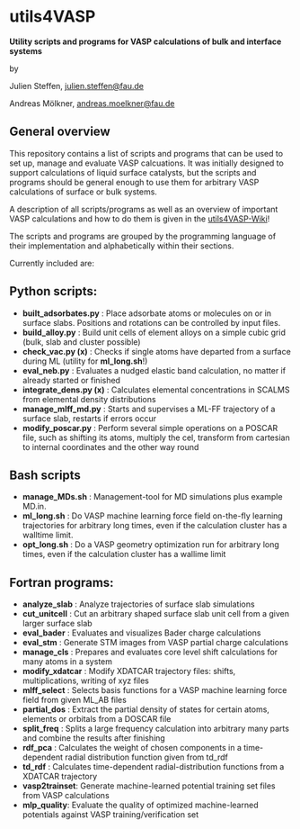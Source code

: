 # utils4VASP
**Utility scripts and programs for VASP calculations of bulk and interface systems**

by

Julien Steffen, julien.steffen@fau.de

Andreas Mölkner, andreas.moelkner@fau.de

## General overview

This repository contains a list of scripts and programs that can be used to set up, manage and evaluate VASP
calcuations. It was initially designed to support calculations of liquid surface catalysts, 
but the scripts and programs should be general enough to use them for arbitrary VASP calculations
of surface or bulk systems.

A description of all scripts/programs as well as an overview of important VASP calculations and how to do them is given in the [utils4VASP-Wiki](https://github.com/Trebonius91/utils4VASP/wiki)!

The scripts and programs are grouped by the programming language of their implementation and alphabetically within their sections.

Currently included are:

## Python scripts:

 - **built_adsorbates.py** : Place adsorbate atoms or molecules on or in surface slabs. Positions and rotations can be controlled by input files.
 - **build_alloy.py** :  Build unit cells of element alloys on a simple cubic grid (bulk, slab and cluster possible)
 - **check_vac.py (x)** : Checks if single atoms have departed from a surface during ML (utility for **ml_long.sh**!)
 - **eval_neb.py** : Evaluates a nudged elastic band calculation, no matter if already started or finished
 - **integrate_dens.py (x)** : Calculates elemental concentrations in SCALMS from elemental density distributions
 - **manage_mlff_md.py** : Starts and supervises a ML-FF trajectory of a surface slab, restarts if errors occur
 - **modify_poscar.py** : Perform several simple operations on a POSCAR file, such as shifting its atoms, multiply the cel, transform from cartesian to internal coordinates and the other way round

## Bash scripts

 - **manage_MDs.sh** : Management-tool for MD simulations plus example MD.in. 
 - **ml_long.sh** : Do VASP machine learning force field on-the-fly learning trajectories for arbitrary long times, even if the calculation cluster has a walltime limit.
 - **opt_long.sh** : Do a VASP geometry optimization run for arbitrary long times, even if the calculation cluster has a wallime limit

## Fortran programs:

 - **analyze_slab** : Analyze trajectories of surface slab simulations
 - **cut_unitcell** : Cut an arbitrary shaped surface slab unit cell from a given larger surface slab
 - **eval_bader** : Evaluates and visualizes Bader charge calculations
 - **eval_stm** : Generate STM images from VASP partial charge calculations
 - **manage_cls** : Prepares and evaluates core level shift calculations for many atoms in a system
- **modify_xdatcar** : Modify XDATCAR trajectory files: shifts, multiplications, writing of xyz files
 - **mlff_select** : Selects basis functions for a VASP machine learning force field from given ML_AB files
 - **partial_dos** : Extract the partial density of states for certain atoms, elements or orbitals from a DOSCAR file
 - **split_freq** : Splits a large frequency calculation into arbitrary many parts and combine the results after finishing
 - **rdf_pca** : Calculates the weight of chosen components in a time-dependent radial distribution function given from td_rdf
 - **td_rdf** : Calculates time-dependent radial-distribution functions from a XDATCAR trajectory
 - **vasp2trainset**: Generate machine-learned potential training set files from VASP calculations
 - **mlp_quality**: Evaluate the quality of optimized machine-learned potentials against VASP training/verification set
  
